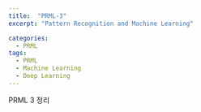 ```yaml
---
title:  "PRML-3"
excerpt: "Pattern Recognition and Machine Learning"

categories:
  - PRML
tags:
  - PRML
  - Machine Learning
  - Deep Learning
---
```

PRML 3 정리